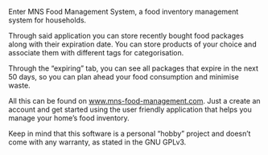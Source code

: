 Enter MNS Food Management System, a food inventory management system for households.

Through said application you can store recently bought food packages along with their expiration date. You can store products of your choice and associate them with different tags for categorisation. 

Through the “expiring” tab, you can see all packages that expire in the next 50 days, so you can plan ahead your food consumption and minimise waste.

All this can be found on www.mns-food-management.com. Just a create an account and get started using the user friendly application that helps you manage your home’s food inventory.

Keep in mind that this software is a personal “hobby” project and doesn’t come with any warranty, as stated in the GNU GPLv3.
